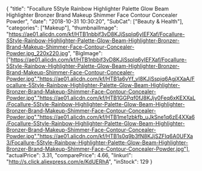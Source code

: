 {
	"title": "Focallure 5Style Rainbow Highlighter Palette Glow Beam Highlighter Bronzer Brand Makeup Shimmer Face Contour Concealer Powder",
	"date": "2018-10-31 10:30:20",
	"SubCat": ["Beauty & Health"],
	"categories": ["Makeup"],
	"thumbnailImage": "https://ae01.alicdn.com/kf/HTB1nbbjf3vD8KJjSsplq6yIEFXaf/Focallure-5Style-Rainbow-Highlighter-Palette-Glow-Beam-Highlighter-Bronzer-Brand-Makeup-Shimmer-Face-Contour-Concealer-Powder.jpg_220x220.jpg",
	"BigImage": ["https://ae01.alicdn.com/kf/HTB1nbbjf3vD8KJjSsplq6yIEFXaf/Focallure-5Style-Rainbow-Highlighter-Palette-Glow-Beam-Highlighter-Bronzer-Brand-Makeup-Shimmer-Face-Contour-Concealer-Powder.jpg","https://ae01.alicdn.com/kf/HTB1a6vYf_vI8KJjSspjq6AgjXXaA/Focallure-5Style-Rainbow-Highlighter-Palette-Glow-Beam-Highlighter-Bronzer-Brand-Makeup-Shimmer-Face-Contour-Concealer-Powder.jpg","https://ae01.alicdn.com/kf/HTB1GGPqf0fJ8KJjy0Feq6xKEXXaL/Focallure-5Style-Rainbow-Highlighter-Palette-Glow-Beam-Highlighter-Bronzer-Brand-Makeup-Shimmer-Face-Contour-Concealer-Powder.jpg","https://ae01.alicdn.com/kf/HTB1me1zbkfb_uJkSne1q6zE4XXa6/Focallure-5Style-Rainbow-Highlighter-Palette-Glow-Beam-Highlighter-Bronzer-Brand-Makeup-Shimmer-Face-Contour-Concealer-Powder.jpg","https://ae01.alicdn.com/kf/HTB1s0q9b3fN8KJjSZFIq6A0UFXa3/Focallure-5Style-Rainbow-Highlighter-Palette-Glow-Beam-Highlighter-Bronzer-Brand-Makeup-Shimmer-Face-Contour-Concealer-Powder.jpg"],
	"actualPrice": 3.31,
	"comparePrice": 4.66,
	"linkurl": "http://s.click.aliexpress.com/e/KdUERhA",
	"inStock": 129
}
